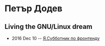 # Петър Додев

## Living the GNU&#x2F;Linux dream
- 2016 Dec 10 -- [Я.Субботник по фронтенду](https://events.yandex.ru/lib/talks/4264/)    
